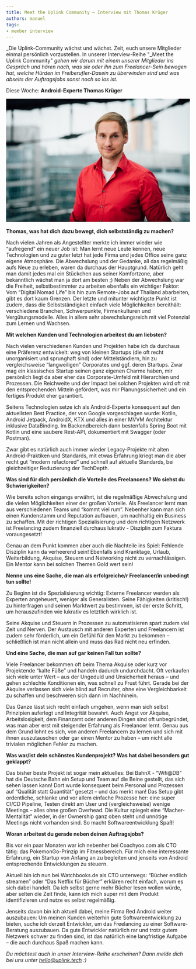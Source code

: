 ```yaml
---
title: Meet the Uplink Community – Interview mit Thomas Krüger
authors: manuel
tags:
- member interview
---
```


_Die Uplink-Community wächst und wächst. Zeit, euch unsere Mitglieder einmal persönlich vorzustellen. In unserer Interview-Reihe "_Meet the Uplink Community" _gehen wir darum mit einem unserer Mitglieder ins Gespräch und hören nach, was sie oder ihn zum Freelancer-Sein bewogen hat, welche Hürden im Freiberufler-Dasein zu überwinden sind und was abseits der Auftragsjobs sonst noch so los ist._

Diese Woche: **Android-Experte Thomas Krüger**

<!--truncate-->

![](Thomas_Krueger_weWork_1215-1568x1047.jpg)

**Thomas, was hat dich dazu bewegt, dich selbstständig zu machen?**

Nach vielen Jahren als Angestellter merkte ich immer wieder wie “aufregend” ein neuer Job ist: Man lernt neue Leute kennen, neue Technologien und zu guter letzt hat jede Firma und jedes Office seine ganz eigene Atmosphäre. Die Abwechslung und der Gedanke, all das regelmäßig aufs Neue zu erleben, waren da durchaus der Hauptgrund. Natürlich geht man damit jedes mal ein Stückchen aus seiner Komfortzone, aber bekanntlich wächst man ja dort am besten ;) Neben der Abwechslung war die Freiheit, selbstbestimmter zu arbeiten ebenfalls ein wichtiger Faktor: Vom “Digital Nomad Life” bis hin zum Remote-Jobs auf Thailand abarbeiten, gibt es dort kaum Grenzen. Der letzte und mitunter wichtigste Punkt ist zudem, dass die Selbstständigkeit einfach viele Möglichkeiten bereithält: verschiedene Branchen, Schwerpunkte, Firmenkulturen und Vergütungsmodelle. Alles in allem sehr abwechslungsreich mit viel Potenzial zum Lernen und Wachsen.

**Mit welchen Kunden und Technologien arbeitest du am liebsten?**

Nach vielen verschiedenen Kunden und Projekten habe ich da durchaus eine Präferenz entwickelt: weg von kleinen Startups (die oft recht unorganisiert und sprunghaft sind) oder Mittelständlern, hin zu vergleichsweise “langweiligen” Corporates und ggf. deren Startups. Zwar mag ein klassisches Startup seinen ganz eigenen Charme haben, mir persönlich liegt da aber eher das Corporate-Umfeld mit Hierarchien und Prozessen. Die Reichweite und der Impact bei solchen Projekten wird oft mit den entsprechenden Mitteln gefördert, was mir Planungssicherheit und ein fertiges Produkt eher garantiert.

Seitens Technologien setze ich als Android-Experte konsequent auf den aktuellsten Best Practice, der von Google vorgeschlagen wurde: Kotlin, Android Jetpack, AndroidX, KTX und alles in einer MVVM Architektur inklusive DataBinding. Im Backendbereich dann bestenfalls Spring Boot mit Kotlin und eine saubere Rest-API, dokumentiert mit Swagger (oder Postman).

Zwar gibt es natürlich auch immer wieder Legacy-Projekte mit alten Android-Praktiken und Standards, mit etwas Erfahrung kriegt man die aber recht gut “modern refactored” und schnell auf aktuelle Standards, bei gleichzeitiger Reduzierung der TechDepth.

**Was sind für dich persönlich die Vorteile des Freelancens? Wo siehst du Schwierigkeiten?**

Wie bereits schon eingangs erwähnt, ist die regelmäßige Abwechslung und die vielen Möglichkeiten einer der großen Vorteile. Als Freelancer lernt man aus verschiedenen Teams und “kommt viel rum”. Nebenher kann man sich einen Kundenstamm und Reputation aufbauen, um nachhaltig ein Business zu schaffen. Mit der richtigen Spezialisierung und dem richtigen Netzwerk ist Freelancing zudem finanziell durchaus lukrativ - Disziplin zum Faktura vorausgesetzt!

Genau an dem Punkt kommen aber auch die Nachteile ins Spiel: Fehlende Disziplin kann da verheerend sein! Ebenfalls sind Kranktage, Urlaub, Weiterbildung, Akquise, Steuern und Networking nicht zu vernachlässigen. Ein Mentor kann bei solchen Themen Gold wert sein!

**Nenne uns eine Sache, die man als erfolgreiche/r Freelancer/in unbedingt tun sollte!**

Zu Beginn ist die Spezialisierung wichtig: Externe Freelancer werden als Experten angeheuert, weniger als Generalisten. Seine Fähigkeiten (kritisch!) zu hinterfragen und seinen Marktwert zu bestimmen, ist der erste Schritt, um herauszufinden wie lukrativ es letztlich wirklich ist.

Seine Akquise und Steuern in Prozessen zu automatisieren spart zudem viel Zeit und Nerven. Der Austausch mit anderen Experten und Freelancern ist zudem sehr förderlich, um ein Gefühl für den Markt zu bekommen – schließlich ist man nicht allein und muss das Rad nicht neu erfinden.

**Und eine Sache, die man auf gar keinen Fall tun sollte?**

Viele Freelancer bekommen oft beim Thema Akquise oder kurz vor Projektende “kalte Füße” und handeln dadurch undurchdacht. Oft verkaufen sich viele unter Wert – aus der Ungeduld und Unsicherheit heraus – und gehen schlechte Konditionen ein, was schnell zu Frust führt. Gerade bei der Akquise verlassen sich viele blind auf Recruiter, ohne eine Vergleichbarkeit zu schaffen und beschweren sich dann im Nachhinein.

Das Ganze lässt sich recht einfach umgehen, wenn man sich selbst Prinzipien auferlegt und Integrität bewahrt. Auch Angst vor Akquise, Arbeitslosigkeit, dem Finanzamt oder anderen Dingen sind oft unbegründet, was man aber erst mit steigender Erfahrung als Freelancer lernt. Genau aus dem Grund lohnt es sich, von anderen Freelancern zu lernen und sich mit ihnen auszutauschen oder gar einen Mentor zu haben – um nicht alle trivialen möglichen Fehler zu machen.

**Was war/ist dein schönstes Kundenprojekt? Was hat dabei besonders gut geklappt?**

Das bisher beste Projekt ist sogar mein aktuelles: Bei BahnX - “Wifi@DB” hat die Deutsche Bahn ein Setup und Team auf die Beine gestellt, das sich sehen lassen kann! Dort wurde konsequent beim Personal und Prozessen auf “Qualität statt Quantität” gesetzt – und das merkt man! Das Setup gibt ordentliche, schlanke und vor allem einfache Prozesse her: eine super CI/CD Pipeline, Testen direkt am User und (vergleichsweise) wenige Meetings – alles ohne großen Overhead. Die Kultur spiegelt eine “Macher-Mentalität” wieder, in der Ownership ganz oben steht und unnötige Meetings nicht vorhanden sind. So macht Softwareentwicklung Spaß!

**Woran arbeitest du gerade neben deinen Auftragsjobs?**

Bis vor ein paar Monaten war ich nebenher bei Coachyoo.com als CTO tätig: das PokemonGo-Prinzip im Fitnessbereich. Für mich eine interessante Erfahrung, ein Startup von Anfang an zu begleiten und jenseits von Android entsprechende Entwicklungen zu steuern.

Aktuell bin ich nun bei Watchbooks.de als CTO unterwegs: “Bücher endlich streamen” oder “Das Netflix für Bücher” erklären recht einfach, worum es sich dabei handelt. Da ich selbst gerne mehr Bücher lesen wollen würde, aber selten die Zeit finde, kann ich mich super mit dem Produkt identifizieren und nutze es selbst regelmäßig.

Jenseits davon bin ich aktuell dabei, meine Firma Red Android weiter auszubauen: Um meinen Kunden weiterhin gute Softwareentwicklung zu bieten, suche ich derzeit Entwickler, um das Freelancing zu einer Software-Beratung auszubauen. Da gute Entwickler natürlich rar und trotz gutem Netzwerk schwer zu finden sind, ist das natürlich eine langfristige Aufgabe – die auch durchaus Spaß machen kann.

_Du möchtest auch in unser Interview-Reihe erscheinen? Dann melde dich bei uns unter [hello@uplink.tech](mailto:hello@uplink.tech) :)_
